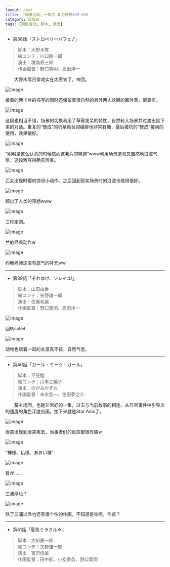 ```yaml
---
layout: post
title: 「偶像活动」一年目 复习感想#38~#50
category: 观后感
tags: [偶像活动, 脚本, 演出]
---
```


* 第38話「ストロベリーパフェ♪」

> 脚本：大野木寛  
絵コンテ：川口敬一郎  
演出：境南寿三郎  
作画監督：野口寛明、高田洋一  

　　大野木写日常戏实在太厉害了，神回。

![image](//ws1.sinaimg.cn/mw720/97de980agy1fqnhn3rhjyj21hc0u0tii.jpg)

接着的两卡兰的描写的同时还保留着很自然的另外两人欢腾的画外音，很真实。

![image](//ws1.sinaimg.cn/mw720/97de980agy1fqnhoas54dj21hc0u0k33.jpg)

这段也相当不错，场景的切换利用了草莓发呆的特性，自然转入场景并过渡出接下来的对话。重复的“賛成”的坑草莓台词编排也非常有趣，最后被坑的“賛成”接间的使用，效果很好。

![image](//ws1.sinaimg.cn/mw720/97de980agy1fqnhs38pcnj21hc0u01ky.jpg)

“明明是这么认真的时候然而这薯片的味道”www利用场景道具又自然地过渡气氛，这段戏写得确实厉害。

![image](//ws1.sinaimg.cn/mw720/97de980agy1fqnhyf37s3j21hc0u0u0x.jpg)

乙女出现时樱的惊讶小动作。之后回到现实场景时的过渡也做得很好。

![image](//ws1.sinaimg.cn/mw720/97de980agy1fqni5knp5aj21hc0u07wi.jpg)

超出了人类的预想www

![image](//wx3.sinaimg.cn/mw720/97de980agy1fqnif3alx9j21hc0u0u0x.jpg)

三秒定则。

![image](//wx3.sinaimg.cn/mw720/97de980agy1fqnihdy226j21hc0u04qq.jpg)

兰的经典动作w

![image](//wx3.sinaimg.cn/mw720/97de980agy1fqnitv7y34j21hc0u0u0x.jpg)

约翰老师这没有底气的补充ww

-------

* 第39話「それゆけ、ソレイユ!」

> 脚本：山田由香  
絵コンテ：矢野雄一郎  
演出：佐藤和磨  
作画監督：野口寛明、高田洋一  


![image](//wx4.sinaimg.cn/mw720/97de980agy1fqonzqr24aj21hc0u0b2a.jpg)

回转soleil

![image](//wx2.sinaimg.cn/mw720/97de980agy1fqoo2dch2mj21hc0u01ky.jpg)

动物也跟着一起的主意真不错，自然气息。

-------

* 第40話「ガール・ミーツ・ガール」

> 脚本：平見瞠  
絵コンテ：山本三輪子  
演出：のがみかずお  
作画監督：末永宏一、徳田夢之介  

　　葵主场回，也是非常好的一集，过去与当前故事的相连、从日常事件中引导出的适度的角色深度刻画。接下来就是Star Anis了。

![image](//wx2.sinaimg.cn/mw720/97de980agy1fqpspt9gdpj21hc0u07wi.jpg)

唐突出现到唐突离去，当事者们的反应都很有趣w

![image](//wx1.sinaimg.cn/mw720/97de980agy1fqpsrrjiqkj21hc0u0b2a.jpg)

“神様、仏様、あおい様”

![image](//wx1.sinaimg.cn/mw720/97de980agy1fqpsytmr42j21hc0u0u0x.jpg)

目が……

![image](//wx1.sinaimg.cn/mw720/97de980agy1fqpta2te0dj21hc0u0qv5.jpg)

三浦厚也？

![image](//wx1.sinaimg.cn/large/97de980agy1fqptrjzm4pj20lc0nynk2.jpg)

除了三浦以外也还有很个性的作画，不知道是谁呢，作监？

-------

* 第41話「夏色ミラクル☆」

> 脚本：大知慶一郎  
絵コンテ：矢野雄一郎  
演出：富沢信雄  
作画監督：田中彩、小松香苗、野口寛明  